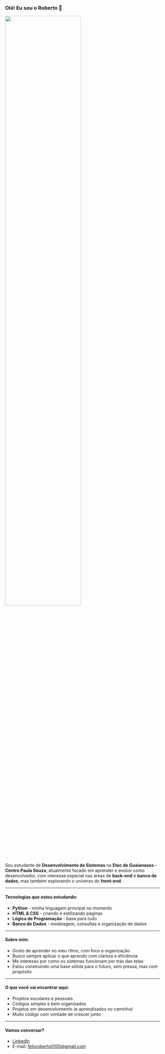 ### Olá! Eu sou o Roberto 👋

<img src="https://readme-typing-svg.demolab.com?font=Inconsolata&weight=500&size=50&duration=4000&pause=300&color=A7A459&center=true&vCenter=true&multiline=true&repeat=false&random=false&width=1300&height=140&lines=Hello+hello;I'm+Ing%2C+a+tech+goblin+and+magical+girl+wannabe+%E2%9C%A9" width="70%" />

Sou estudante de **Desenvolvimento de Sistemas** na **Etec de Guaianases - Centro Paula Souza**, atualmente focado em aprender e evoluir como desenvolvedor, com interesse especial nas áreas 
de **back-end** e **banco de dados**, mas também explorando o universo do **front-end**.

---

#### **Tecnologias que estou estudando:**

- **Python** - minha linguagem principal no momento
- **HTML & CSS** - criando e estilizando páginas
- **Lógica de Programação** - base para tudo
- **Banco de Dados** - modelagem, consultas e organização de dados

---

#### **Sobre mim:**

- Gosto de aprender no meu ritmo, com foco e organização
- Busco sempre aplicar o que aprendo com clareza e eficiência
- Me interesso por como os sistemas funcionam por trás das telas
- Estou construindo uma base sólida para o futuro, sem pressa, mas com propósito

---

#### **O que você vai encontrar aqui:**

- Projetos escolares e pessoais
- Códigos simples e bem organizados
- Projetos em desenvolvimento (e aprendizados no caminho)
- Muito código com vontade de crescer junto

---

#### **Vamos conversar?**

- [LinkedIn](https://www.linkedin.com/in/roberto-félix-95078a358/)
- E-mail: felixroberto0105@gmail.com
